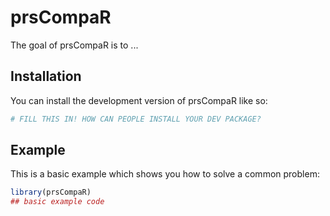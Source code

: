 
# prsCompaR

<!-- badges: start -->
<!-- badges: end -->

The goal of prsCompaR is to ...

## Installation

You can install the development version of prsCompaR like so:

``` r
# FILL THIS IN! HOW CAN PEOPLE INSTALL YOUR DEV PACKAGE?
```

## Example

This is a basic example which shows you how to solve a common problem:

``` r
library(prsCompaR)
## basic example code
```


